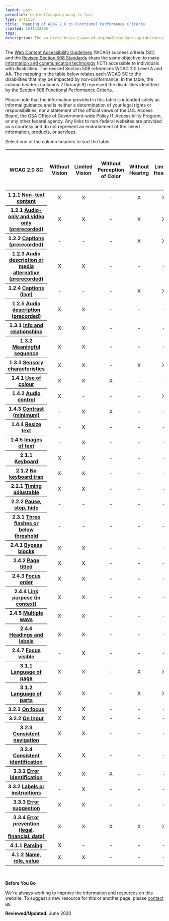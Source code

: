 ```yaml
---
layout: post
permalink: content/mapping-wcag-to-fpc/
type: article
title: 'Mapping of WCAG 2.0 to Functional Performance Criteria'
created: 1541532205
tags:
description: The <a href="https://www.w3.org/WAI/standards-guidelines/wcag/">Web Content Accessibility Guidelines</a> (WCAG) success criteria (SC) and the <a href="https://www.access-board.gov/ict/">Revised Section 508 Standards</a> share the same objective to make <a href="{{site.baseurl}}/content/glossary/#ict">information and communication technology</a> (ICT) accessible to individuals with disabilities.
---
```


<script src="//ajax.googleapis.com/ajax/libs/jquery/1.11.0/jquery.min.js"></script>
<link rel="stylesheet" type="text/css" href="//cdn.datatables.net/1.10.12/css/jquery.dataTables.min.css">
<script src="//cdn.datatables.net/1.10.12/js/jquery.dataTables.min.js"></script>
<link rel="stylesheet" type="text/css" href="https://cdn.datatables.net/responsive/2.2.7/css/responsive.dataTables.css">
<script src="https://cdn.datatables.net/responsive/2.2.7/js/dataTables.responsive.min.js"></script>
<script class="init">
jQuery(document).ready(function() {
jQuery('#example').dataTable( {
     columnDefs: [
       { type: 'natural', targets: [0, 9] }
     ],
"paging":   false,
responsive: true,
fixedHeader: true,
 "language": {
    "search": "Filter:"
  }
  } );
} );

</script>
<style type="text/css">td {
text-align: center;}
input[type="search"]::-webkit-search-cancel-button {
    -webkit-appearance: searchfield-cancel-button;
    float: none;
    border-right: 2px solid;
}
</style>
<p>The <a href="https://nam01.safelinks.protection.outlook.com/?url=https%3A%2F%2Fwww.w3.org%2FWAI%2Fstandards-guidelines%2Fwcag%2F&amp;data=02%7C01%7Ceng%40access-board.gov%7C0e89758ab7d44bd2bfd908d80c77ea9b%7Cfc6093f5e55e4f93b2cf26d0822201c9%7C0%7C0%7C637273056465866606&amp;sdata=Jeg%2Fe4MjUQ5w0sb87L8grSQgq0M4QWEYiBfkpbuIG0w%3D&amp;reserved=0">Web Content Accessibility Guidelines</a> (WCAG) success criteria (SC) and the <a href="https://nam01.safelinks.protection.outlook.com/?url=https%3A%2F%2Fwww.access-board.gov%2Fguidelines-and-standards%2Fcommunications-and-it%2Fabout-the-ict-refresh&amp;data=02%7C01%7Ceng%40access-board.gov%7C0e89758ab7d44bd2bfd908d80c77ea9b%7Cfc6093f5e55e4f93b2cf26d0822201c9%7C0%7C0%7C637273056465876597&amp;sdata=Pzw8NmbnW%2F7gwAb3b92i%2FDZBb3weT7YFdFlekQAlxkY%3D&amp;reserved=0">Revised Section 508 Standards</a> share the same objective: to make <a href="{{ site.baseurl }}/content/glossary#ict">information and communication technology</a> (ICT) accessible to individuals with disabilities. The revised Section 508 references WCAG 2.0 Level A and AA. The mapping in the table below relates each WCAG SC to the disabilities that may be impacted by non-conformance. In the table, the column headers (columns 2 through 9) represent the disabilities identified by the Section 508 Functional Performance Criteria.</p>
<p>Please note that the information provided in this table is intended solely as informal guidance and is neither a determination of your legal rights or responsibilities, nor a statement of the official views of the U.S. Access Board, the GSA Office of Government-wide Policy IT Accessibility Program, or any other federal agency. Any links to non-federal websites are provided as a courtesy and do not represent an endorsement of the linked information, products, or services.</p>
<p>Select one of the column headers to sort the table.</p>


<table class="display" id="example" style="width:100%" summary="An informal guide mapping the relationship between the web accessibility requirements of WCAG 2.0 to the Section 508 Functional Performance Criteria."><thead><tr><th scope="col">WCAG 2.0 SC</th><th scope="col">Without Vision</th><th scope="col">Limited Vision</th><th scope="col">Without Perception of Color</th><th scope="col">Without Hearing</th><th scope="col">Limited Hearing</th><th scope="col">Without Speech</th><th scope="col">Limited Manipulation</th><th scope="col">Limited Reach and Strength</th><th scope="col">Limited Language, Cognitive, and Learning Abilities</th></tr></thead><tbody><tr><th scope="row">1.1.1 <a href="https://www.w3.org/WAI/WCAG21/quickref/?versions=2.0&amp;currentsidebar=%23col_overview&amp;levels=aaa#non-text-content" target="_Non-text">Non-text content</a></th><td>X</td><td>X</td><td>-</td><td>X</td><td>X</td><td>-</td><td>-</td><td>-</td><td>X</td></tr><tr><th scope="row">1.2.1 <a href="https://www.w3.org/WAI/WCAG21/quickref/?versions=2.0&amp;currentsidebar=%23col_overview&amp;levels=aaa#audio-only-and-video-only-prerecorded" target="_wcagqr">Audio-only and video only (prerecorded)</a></th><td>X</td><td>X</td><td>-</td><td>X</td><td>X</td><td>-</td><td>-</td><td>-</td><td>X</td></tr><tr><th scope="row">1.2.2 <a href="https://www.w3.org/WAI/WCAG21/quickref/?versions=2.0&amp;currentsidebar=%23col_overview&amp;levels=aaa#captions-prerecorded" target="_wcagqr">Captions (prerecorded)</a></th><td>-</td><td>-</td><td>-</td><td>X</td><td>X</td><td>-</td><td>-</td><td>-</td><td>X</td></tr><tr><th scope="row">1.2.3 <a href="https://www.w3.org/WAI/WCAG21/quickref/?versions=2.0&amp;currentsidebar=%23col_overview&amp;levels=aaa#audio-description-or-media-alternative-prerecorded" target="_wcagqr">Audio description or media alternative (prerecorded)</a></th><td>X</td><td>X</td><td>-</td><td>-</td><td>-</td><td>-</td><td>-</td><td>-</td><td>X</td></tr><tr><th scope="row">1.2.4 <a href="https://www.w3.org/WAI/WCAG21/quickref/?versions=2.0&amp;currentsidebar=%23col_overview&amp;levels=aaa#captions-live" target="_wcagqr">Captions (live)</a></th><td>-</td><td>-</td><td>-</td><td>X</td><td>X</td><td>-</td><td>-</td><td>-</td><td>X</td></tr><tr><th scope="row">1.2.5 <a href="https://www.w3.org/WAI/WCAG21/quickref/?versions=2.0&amp;currentsidebar=%23col_overview&amp;levels=aaa#audio-description-prerecorded" target="_wcagqr">Audio description (precorded)</a></th><td>X</td><td>X</td><td>-</td><td>-</td><td>-</td><td>-</td><td>-</td><td>-</td><td>X</td></tr><tr><th scope="row">1.3.1 <a href="https://www.w3.org/WAI/WCAG21/quickref/?versions=2.0&amp;currentsidebar=%23col_overview&amp;levels=aaa#info-and-relationships" target="_wcagqr">Info and relationships</a></th><td>X</td><td>X</td><td>-</td><td>-</td><td>-</td><td>-</td><td>-</td><td>-</td><td>X</td></tr><tr><th scope="row">1.3.2 <a href="https://www.w3.org/WAI/WCAG21/quickref/?versions=2.0&amp;currentsidebar=%23col_overview&amp;levels=aaa#meaningful-sequence" target="_wcagqr">Meaningful sequence</a></th><td>X</td><td>X</td><td>-</td><td>-</td><td>-</td><td>-</td><td>-</td><td>-</td><td>X</td></tr><tr><th scope="row">1.3.3 <a href="https://www.w3.org/WAI/WCAG21/quickref/?versions=2.0&amp;currentsidebar=%23col_overview&amp;levels=aaa#sensory-characteristics" target="_wcagqr">Sensory characteristics</a></th><td>X</td><td>X</td><td>-</td><td>X</td><td>X</td><td>-</td><td>-</td><td>-</td><td>X</td></tr><tr><th scope="row">1.4.1 <a href="https://www.w3.org/WAI/WCAG21/quickref/?versions=2.0&amp;currentsidebar=%23col_overview&amp;levels=aaa#use-of-color" target="_wcagqr">Use of colour</a></th><td>X</td><td>X</td><td>X</td><td>-</td><td>-</td><td>-</td><td>-</td><td>-</td><td>X</td></tr><tr><th scope="row">1.4.2 <a href="https://www.w3.org/WAI/WCAG21/quickref/?versions=2.0&amp;currentsidebar=%23col_overview&amp;levels=aaa#audio-control" target="_wcagqr">Audio control</a></th><td>X</td><td>-</td><td>-</td><td>-</td><td>X</td><td>-</td><td>-</td><td>-</td><td>X</td></tr><tr><th scope="row">1.4.3 <a href="https://www.w3.org/WAI/WCAG21/quickref/?versions=2.0&amp;currentsidebar=%23col_overview&amp;levels=aaa#contrast-minimum" target="_wcagqr">Contrast (minimum)</a></th><td>-</td><td>X</td><td>X</td><td>-</td><td>-</td><td>-</td><td>-</td><td>-</td><td>-</td></tr><tr><th scope="row">1.4.4 <a href="https://www.w3.org/WAI/WCAG21/quickref/?versions=2.0&amp;currentsidebar=%23col_overview&amp;levels=aaa#resize-text" target="_wcagqr">Resize text</a></th><td>-</td><td>X</td><td>-</td><td>-</td><td>-</td><td>-</td><td>-</td><td>-</td><td>-</td></tr><tr><th scope="row">1.4.5 <a href="https://www.w3.org/WAI/WCAG21/quickref/?versions=2.0&amp;currentsidebar=%23col_overview&amp;levels=aaa#images-of-text" target="_wcagqr">Images of text</a></th><td>-</td><td>X</td><td>-</td><td>-</td><td>-</td><td>-</td><td>-</td><td>-</td><td>X</td></tr><tr><th scope="row">2.1.1 <a href="https://www.w3.org/WAI/WCAG21/quickref/?versions=2.0&amp;currentsidebar=%23col_overview&amp;levels=aaa#keyboard" target="_wcagqr">Keyboard</a></th><td>X</td><td>X</td><td>-</td><td>-</td><td>-</td><td>-</td><td>X</td><td>-</td><td>X</td></tr><tr><th scope="row">2.1.2 <a href="https://www.w3.org/WAI/WCAG21/quickref/?versions=2.0&amp;currentsidebar=%23col_overview&amp;levels=aaa#no-keyboard-trap" target="_wcagqr">No keyboard trap</a></th><td>X</td><td>X</td><td>-</td><td>-</td><td>-</td><td>-</td><td>X</td><td>-</td><td>-</td></tr><tr><th scope="row">2.2.1 <a href="https://www.w3.org/WAI/WCAG21/quickref/?versions=2.0&amp;currentsidebar=%23col_overview&amp;levels=aaa#timing-adjustable" target="_wcagqr">Timing adjustable</a></th><td>X</td><td>X</td><td>-</td><td>-</td><td>-</td><td>-</td><td>X</td><td>-</td><td>X</td></tr><tr><th scope="row">2.2.2 <a href="https://www.w3.org/WAI/WCAG21/quickref/?versions=2.0&amp;currentsidebar=%23col_overview&amp;levels=aaa#pause-stop-hide" target="_wcagqr">Pause, stop, hide</a></th><td>-</td><td>-</td><td>-</td><td>-</td><td>-</td><td>-</td><td>-</td><td>-</td><td>X</td></tr><tr><th scope="row">2.3.1 <a href="https://www.w3.org/WAI/WCAG21/quickref/?versions=2.0&amp;currentsidebar=%23col_overview&amp;levels=aaa#three-flashes-or-below-threshold" target="_wcagqr">Three flashes or below threshold</a></th><td>-</td><td>-</td><td>-</td><td>-</td><td>-</td><td>-</td><td>-</td><td>-</td><td>-</td></tr><tr><th scope="row">2.4.1 <a href="https://www.w3.org/WAI/WCAG21/quickref/?versions=2.0&amp;currentsidebar=%23col_overview&amp;levels=aaa#bypass-blocks" target="_wcagqr">Bypass blocks</a></th><td>X</td><td>X</td><td>-</td><td>-</td><td>-</td><td>-</td><td>X</td><td>-</td><td>X</td></tr><tr><th scope="row">2.4.2 <a href="https://www.w3.org/WAI/WCAG21/quickref/?versions=2.0&amp;currentsidebar=%23col_overview&amp;levels=aaa#page-titled" target="_wcagqr">Page titled</a></th><td>X</td><td>X</td><td>-</td><td>-</td><td>-</td><td>-</td><td>X</td><td>-</td><td>X</td></tr><tr><th scope="row">2.4.3 <a href="https://www.w3.org/WAI/WCAG21/quickref/?versions=2.0&amp;currentsidebar=%23col_overview&amp;levels=aaa#focus-order" target="_wcagqr">Focus order</a></th><td>X</td><td>X</td><td>-</td><td>-</td><td>-</td><td>-</td><td>X</td><td>-</td><td>X</td></tr><tr><th scope="row">2.4.4 <a href="https://www.w3.org/WAI/WCAG21/quickref/?versions=2.0&amp;currentsidebar=%23col_overview&amp;levels=aaa#link-purpose-in-context" target="_wcagqr">Link purpose (in context)</a></th><td>X</td><td>X</td><td>-</td><td>-</td><td>-</td><td>-</td><td>X</td><td>-</td><td>X</td></tr><tr><th scope="row">2.4.5 <a href="https://www.w3.org/WAI/WCAG21/quickref/?versions=2.0&amp;currentsidebar=%23col_overview&amp;levels=aaa#multiple-ways" target="_wcagqr">Multiple ways</a></th><td>X</td><td>X</td><td>-</td><td>-</td><td>-</td><td>-</td><td>X</td><td>-</td><td>X</td></tr><tr><th scope="row">2.4.6 <a href="https://www.w3.org/WAI/WCAG21/quickref/?versions=2.0&amp;currentsidebar=%23col_overview&amp;levels=aaa#headings-and-labels" target="_wcagqr">Headings and labels</a></th><td>X</td><td>X</td><td>-</td><td>-</td><td>-</td><td>-</td><td>X</td><td>-</td><td>X</td></tr><tr><th scope="row">2.4.7 <a href="https://www.w3.org/WAI/WCAG21/quickref/?versions=2.0&amp;currentsidebar=%23col_overview&amp;levels=aaa#focus-visible" target="_wcagqr">Focus visible</a></th><td>-</td><td>X</td><td>-</td><td>-</td><td>-</td><td>-</td><td>X</td><td>-</td><td>X</td></tr><tr><th scope="row">3.1.1 <a href="https://www.w3.org/WAI/WCAG21/quickref/?versions=2.0&amp;currentsidebar=%23col_overview&amp;levels=aaa#language-of-page" target="_wcagqr">Language of page</a></th><td>X</td><td>X</td><td>-</td><td>X</td><td>X</td><td>-</td><td>-</td><td>-</td><td>X</td></tr><tr><th scope="row">3.1.2 <a href="https://www.w3.org/WAI/WCAG21/quickref/?versions=2.0&amp;currentsidebar=%23col_overview&amp;levels=aaa#language-of-parts" target="_wcagqr">Language of parts</a></th><td>X</td><td>X</td><td>-</td><td>X</td><td>X</td><td>-</td><td>-</td><td>-</td><td>X</td></tr><tr><th scope="row">3.2.1 <a href="https://www.w3.org/WAI/WCAG21/quickref/?versions=2.0&amp;currentsidebar=%23col_overview&amp;levels=aaa#on-focus" target="_wcagqr">On focus</a></th><td>X</td><td>X</td><td>-</td><td>-</td><td>-</td><td>-</td><td>X</td><td>-</td><td>X</td></tr><tr><th scope="row">3.2.2 <a href="https://www.w3.org/WAI/WCAG21/quickref/?versions=2.0&amp;currentsidebar=%23col_overview&amp;levels=aaa#on-input" target="_wcagqr">On Input</a></th><td>X</td><td>X</td><td>-</td><td>-</td><td>-</td><td>-</td><td>-</td><td>-</td><td>X</td></tr><tr><th scope="row">3.2.3 <a href="https://www.w3.org/WAI/WCAG21/quickref/?versions=2.0&amp;currentsidebar=%23col_overview&amp;levels=aaa#consistent-navigation" target="_wcagqr">Consistent navigation</a></th><td>X</td><td>X</td><td>-</td><td>-</td><td>-</td><td>-</td><td>-</td><td>-</td><td>X</td></tr><tr><th scope="row">3.2.4 <a href="https://www.w3.org/WAI/WCAG21/quickref/?versions=2.0&amp;currentsidebar=%23col_overview&amp;levels=aaa#consistent-identification" target="_wcagqr">Consistent identification</a></th><td>X</td><td>X</td><td>-</td><td>-</td><td>-</td><td>-</td><td>X</td><td>-</td><td>X</td></tr><tr><th scope="row">3.3.1 <a href="https://www.w3.org/WAI/WCAG21/quickref/?versions=2.0&amp;currentsidebar=%23col_overview&amp;levels=aaa#error-identification" target="_wcagqr">Error identification</a></th><td>X</td><td>X</td><td>X</td><td>-</td><td>-</td><td>-</td><td>-</td><td>-</td><td>X</td></tr><tr><th scope="row">3.3.2 <a href="https://www.w3.org/WAI/WCAG21/quickref/?versions=2.0&amp;currentsidebar=%23col_overview&amp;levels=aaa#labels-or-instructions" target="_wcagqr">Labels or instructions</a></th><td>-</td><td>X</td><td>-</td><td>-</td><td>-</td><td>-</td><td>-</td><td>-</td><td>X</td></tr><tr><th scope="row">3.3.3 <a href="https://www.w3.org/WAI/WCAG21/quickref/?versions=2.0&amp;currentsidebar=%23col_overview&amp;levels=aaa#error-suggestion" target="_wcagqr">Error suggestion</a></th><td>X</td><td>X</td><td>-</td><td>-</td><td>-</td><td>-</td><td>X</td><td>-</td><td>X</td></tr><tr><th scope="row">3.3.4 <a href="https://www.w3.org/WAI/WCAG21/quickref/?versions=2.0&amp;currentsidebar=%23col_overview&amp;levels=aaa#error-prevention-legal-financial-data" target="_wcagqr">Error prevention (legal, financial, data)</a></th><td>X</td><td>X</td><td>X</td><td>X</td><td>X</td><td>-</td><td>X</td><td>-</td><td>X</td></tr><tr><th scope="row">4.1.1 <a href="https://www.w3.org/WAI/WCAG21/quickref/?versions=2.0&amp;currentsidebar=%23col_overview&amp;levels=aaa#parsing" target="_wcagqr">Parsing</a></th><td>X</td><td>-</td><td>-</td><td>-</td><td>-</td><td>-</td><td>X</td><td>-</td><td>X</td></tr><tr><th scope="row">4.1.2 <a href="https://www.w3.org/WAI/WCAG21/quickref/?versions=2.0&amp;currentsidebar=%23col_overview&amp;levels=aaa#name-role-value" target="_wcagqr">Name, role, value</a></th><td>X</td><td>X</td><td>-</td><td>-</td><td>-</td><td>-</td><td>X</td><td>-</td><td>X</td></tr><!--
 <tr>
        <th scope="row">18. Stylesheet Non-dependence</th>
        <td>1.3.2 Meaningful Sequence</td>
        <td>15.B / 1.3.2-content-order-meaning-CSS-position</td>
        <td>Burgundy</td>
<td>FPurple</td>
      </tr>
  <tr>
        <th scope="row">19. Frames and iFrames</th>
        <td>4.1.2 Name, Role, Value</td>
        <td>12.C / 4.1.2-frame-title</td>
        <td>Burgundy</td>
<td>FPurple</td>
      </tr>
 <tr>
        <th scope="row">19. Frames and iFrames</th>
        <td>4.1.2 Name, Role, Value</td>
        <td>12.D / 4.1.2-iframe-name</td>
        <td>Burgundy</td>
<td>FPurple</td>
      </tr>
 <tr>
        <th scope="row">2. Focus Visible</th>
        <td>2.4.7 Focus Visible</td>
        <td>4.D / 2.4.7-focus-visible</td>
        <td>Burgundy</td>
<td>FPurple</td>
      </tr>
  <tr>
        <th scope="row">20. Alternate Versions</th>
        <td>Conformance Requirement 1. Conformance Level</td>
        <td>1.A / Alt-version-conformant</td>
        <td>Burgundy</td>
<td>FPurple</td>
      </tr>
  <tr>
        <th scope="row">20. Alternate Versions</th>
        <td>Conformance Requirement 1. Conformance Level</td>
        <td>1.B / Alt-version-equivalent</td>
        <td>Burgundy</td>
<td>FPurple</td>
      </tr>
 <tr>
        <th scope="row">20. Alternate Versions</th>
        <td>Conformance Requirement 1. Conformance Level</td>
        <td>1.C / Alt-version-access</td>
        <td>Burgundy</td>
<td>FPurple</td>
      </tr>
 <tr>
        <th scope="row">20. Alternate Versions</th>
        <td>Conformance Requirement 1. Conformance Level</td>
        <td>1.D / Alt-version-nc-access</td>
        <td>Burgundy</td>
<td>FPurple</td>
      </tr>
 <tr>
        <th scope="row">21. Timed Events</th>
        <td>1.4.2 Audio Control</td>
        <td>2.A / 1.4.2-audio-control</td>
        <td>Burgundy</td>
<td>FPurple</td>
      </tr>
 <tr>
        <th scope="row">21. Timed Events</th>
        <td>2.2.1 Timing Adjustable</td>
        <td>8.A / 2.2.1-timing-adjustable</td>
        <td>Burgundy</td>
<td>FPurple</td>
      </tr>
 <tr>
        <th scope="row">21. Timed Events</th>
        <td>2.2.2 Pause, Stop, Hide</td>
        <td>2.B / 2.2.2-blinking-moving-scrolling</td>
        <td>Burgundy</td>
<td>FPurple</td>
      </tr>
 <tr>
        <th scope="row">21. Timed Events</th>
        <td>2.2.2 Pause, Stop, Hide</td>
        <td>2.C / 2.2.2-auto-updating</td>
        <td>Burgundy</td>
<td>FPurple</td>
      </tr>
 <tr>
        <th scope="row">21. Timed Events</th>
        <td>4.1.2 Name, Role, Value</td>
        <td>2.D / 4.1.2-change-notify-auto</td>
        <td>Burgundy</td>
<td>FPurple</td>
      </tr>
 <tr>
        <th scope="row">22. Resize Text</th>
        <td>1.4.4 Resize text</td>
        <td>18.A / 1.4.4-resize-text</td>
        <td>Burgundy</td>
<td>FPurple</td>
      </tr>
 <tr>
        <th scope="row">22. Resize Text</th>
        <td>1.4.4 Resize text</td>
        <td>18.A / 1.4.4-resize-text</td>
        <td>Burgundy</td>
<td>FPurple</td>
      </tr>
 <tr>
        <th scope="row">23. Multiple Ways</th>
        <td>2.4.5 Multiple Ways</td>
        <td>19.A / 2.4.5-multiple-ways</td>
        <td>Burgundy</td>
<td>FPurple</td>
      </tr>
 <tr>
        <th scope="row">24. Parsing</th>
        <td>4.1.1 Parsing</td>
        <td>20.A / 4.1.1-parsing</td>
        <td>Burgundy</td>
<td>FPurple</td>
      </tr>
 <tr>
        <th scope="row">25. Non-Interference</th>
        <td>Conformance Requirement 5. Non-Interference</td>
        <td>1.E / non-interference</td>
        <td>Burgundy</td>
<td>FPurple</td>
      </tr>
 <tr>
        <th scope="row">25. Non-Interference</th>
        <td>Conformance Requirement 5. Non-Interference</td>
        <td>2.A / 1.4.2-audio-control</td>
        <td>Burgundy</td>
<td>FPurple</td>
      </tr>
 <tr>
        <th scope="row">25. Non-Interference</th>
        <td>Conformance Requirement 5. Non-Interference</td>
        <td>2.B / 2.2.2-blinking-moving-scrolling</td>
        <td>Burgundy</td>
<td>FPurple</td>
      </tr>
 <tr>
        <th scope="row">25. Non-Interference</th>
        <td>Conformance Requirement 5. Non-Interference</td>
        <td>2.C / 2.2.2-auto-updating</td>
        <td>Burgundy</td>
<td>FPurple</td>
      </tr>
 <tr>
        <th scope="row">25. Non-Interference</th>
        <td>Conformance Requirement 5. Non-Interference</td>
        <td>3.A / 2.3.1-flashing</td>
        <td>Burgundy</td>
<td>FPurple</td>
      </tr>
 <tr>
        <th scope="row">3. Focus Order</th>
        <td>2.4.3 Focus Order</td>
        <td>4.F / 2.4.3-focus-order-meaning</td>
        <td>Burgundy</td>
<td>FPurple</td>
      </tr>
 <tr>
        <th scope="row">3. Focus Order</th>
        <td>2.4.3 Focus Order</td>
        <td>4.G / 2.4.3-focus-order-reveal</td>
        <td>Burgundy</td>
<td>FPurple</td>
      </tr>
 <tr>
        <th scope="row">3. Focus Order</th>
        <td>2.4.3 Focus Order</td>
        <td>4.H / 2.4.3-focus-order-return</td>
        <td>Burgundy</td>
<td>FPurple</td>
      </tr>
 <tr>
        <th scope="row">3. Focus Order</th>
        <td>3.2.1 On Focus</td>
        <td>4.E / 3.2.1-on-focus</td>
        <td>Burgundy</td>
<td>FPurple</td>
      </tr>
 <tr>
        <th scope="row">4. Repetitive Content</th>
        <td>2.4.1 Bypass Blocks</td>
        <td>9.A / 2.4.1-bypass-function</td>
        <td>Burgundy</td>
<td>FPurple</td>
      </tr>
 <tr>
        <th scope="row">4. Repetitive Content</th>
        <td>3.2.3 Consistent Navigation</td>
        <td>9.B / 3.2.3-consistent- navigation</td>
        <td>Burgundy</td>
<td>FPurple</td>
      </tr>
 <tr>
        <th scope="row">4. Repetitive Content</th>
        <td>3.2.4 Consistent Identification</td>
        <td>9.C / 3.2.4-consistent-identification</td>
        <td>Burgundy</td>
<td>FPurple</td>
      </tr>
 <tr>
        <th scope="row">6. Images</th>
        <td>1.1.1 Non-text Content</td>
        <td>7.A / 1.1.1-meaningful-image-name</td>
        <td>Burgundy</td>
<td>FPurple</td>
      </tr>
 <tr>
        <th scope="row">6. Images</th>
        <td>1.1.1 Non-text Content</td>
        <td>7.B / 1.1.1-decorative-image</td>
        <td>Burgundy</td>
<td>FPurple</td>
      </tr>
 <tr>
        <th scope="row">6. Images</th>
        <td>1.1.1 Non-text Content</td>
        <td>7.C / 1.1.1- decorative-background-image</td>
        <td>Burgundy</td>
<td>FPurple</td>
      </tr>
 <tr>
        <th scope="row">6. Images</th>
        <td>1.1.1 Non-text Content</td>
        <td>7.C / 1.1.1- decorative-background-image</td>
        <td>Burgundy</td>
<td>FPurple</td>
      </tr>
 <tr>
        <th scope="row">6. Images</th>
        <td>1.1.1 Non-text Content</td>
        <td>7.D / 1.1.1-captcha-alternative</td>
        <td>Burgundy</td>
<td>FPurple</td>
      </tr>
 <tr>
        <th scope="row">6. Images</th>
        <td>1.4.5 Images of Text</td>
        <td>7.E / 1.4.5-image-of-text</td>
        <td>Burgundy</td>
<td>FPurple</td>
      </tr>
 <tr>
        <th scope="row">6. Images</th>
        <td>4.1.2 Name, Role, Value</td>
        <td>7.A / 1.1.1-meaningful-image-name</td>
        <td>Burgundy</td>
<td>FPurple</td>
      </tr>
 <tr>
        <th scope="row">6. Images</th>
        <td>4.1.2 Name, Role, Value</td>
        <td>7.B / 1.1.1-decorative-image</td>
        <td>Burgundy</td>
<td>FPurple</td>
      </tr>
 <tr>
        <th scope="row">6. Images</th>
        <td>4.1.2 Name, Role, Value</td>
        <td>7.C / 1.1.1- decorative-background-image</td>
        <td>Burgundy</td>
<td>FPurple</td>
      </tr>
 <tr>
        <th scope="row">6. Images</th>
        <td>4.1.2 Name, Role, Value</td>
        <td>7.D / 1.1.1-captcha-alternative</td>
        <td>Burgundy</td>
<td>FPurple</td>
      </tr>
 <tr>
        <th scope="row">7. Sensory Characteristics</th>
        <td>1.3.3 Sensory Characteristics</td>
        <td>13.B / 1.3.3-sensory-info</td>
        <td>Burgundy</td>
<td>FPurple</td>
      </tr>
 <tr>
        <th scope="row">7. Sensory Characteristics</th>
        <td>1.4.1 Use of Color</td>
        <td>13.A / 1.4.1-color-meaning</td>
        <td>Burgundy</td>
<td>FPurple</td>
      </tr>
 <tr>
        <th scope="row">8. Contrast</th>
        <td>1.4.3 Contrast (Minimum)</td>
        <td>13.C / 1.4.3-contrast</td>
        <td>Burgundy</td>
<td>FPurple</td>
      </tr>
 <tr>
        <th scope="row">9. Flashing</th>
        <td>2.3.1 Three Flashes or Below Threshold</td>
        <td>3.A / 2.3.1-flashing</td>
        <td>Burgundy</td>
<td>FPurple</td>
      </tr>
 <tr>
        <th scope="row">5. Changing Content</th>
        <td>4.1.2 Name, Role, Value</td>
        <td>2.D / 4.1.2-change-notify-auto</td>
        <td>Burgundy</td>
<td>FPurple</td>
      </tr>
 <tr>
        <th scope="row">5. Changing Content</th>
        <td>4.1.2 Name, Role, Value</td>
        <td>5.E / 4.1.2-change-notify-form</td>
        <td>Burgundy</td>
<td>FPurple</td>
      </tr>
 <tr>
        <th scope="row">5. Changing Content</th>
        <td>4.1.2 Name, Role, Value</td>
        <td>6.B / 4.1.2-change-notify-links</td>
        <td>Burgundy</td>
<td>FPurple</td>
      </tr>
 --></tbody></table><p>&nbsp;</p>
<div class="border-base radius-lg border-1px">
  <div class="panel-body padding-3">
    <strong>Before You Go</strong> 
    <p dir="ltr">We&#39;re always working to improve the information and resources on this website. To suggest a new resource for this or another page, please <a class="mailto" href="mailto:section.508@gsa.gov">contact us</a>.</p>
  </div>
</div>
<p><span class="bold"><strong>Reviewed/Updated:</strong>&nbsp;June 2020</span></p><p>&nbsp;</p>